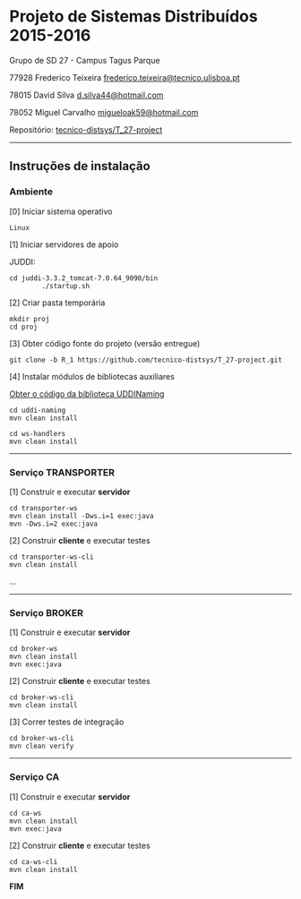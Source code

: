 # Projeto de Sistemas Distribuídos 2015-2016 #

Grupo de SD 27 - Campus Tagus Parque

77928 Frederico Teixeira frederico.teixeira@tecnico.ulisboa.pt

78015 David Silva d.silva44@hotmail.com

78052 Miguel Carvalho migueloak59@hotmail.com

Repositório:
[tecnico-distsys/T_27-project](https://github.com/tecnico-distsys/T_27-project/)

-------------------------------------------------------------------------------

## Instruções de instalação 


### Ambiente

[0] Iniciar sistema operativo

```
Linux
```


[1] Iniciar servidores de apoio

JUDDI: 
```
cd juddi-3.3.2_tomcat-7.0.64_9090/bin
        ./startup.sh

```


[2] Criar pasta temporária

```
mkdir proj
cd proj
```


[3] Obter código fonte do projeto (versão entregue)

```
git clone -b R_1 https://github.com/tecnico-distsys/T_27-project.git
```


[4] Instalar módulos de bibliotecas auxiliares

[Obter o código da biblioteca UDDINaming](http://disciplinas.tecnico.ulisboa.pt/leic-sod/2015-2016/labs/05-ws1/uddi-naming.zip)
```
cd uddi-naming
mvn clean install
```
```
cd ws-handlers
mvn clean install
```



-------------------------------------------------------------------------------

### Serviço TRANSPORTER

[1] Construir e executar **servidor**

```
cd transporter-ws
mvn clean install -Dws.i=1 exec:java
mvn -Dws.i=2 exec:java
```

[2] Construir **cliente** e executar testes

```
cd transporter-ws-cli
mvn clean install
```

...


-------------------------------------------------------------------------------

### Serviço BROKER

[1] Construir e executar **servidor**

```
cd broker-ws
mvn clean install
mvn exec:java
```


[2] Construir **cliente** e executar testes

```
cd broker-ws-cli
mvn clean install
```

[3] Correr testes de integração
```
cd broker-ws-cli
mvn clean verify
```

-------------------------------------------------------------------------------

### Serviço CA

[1] Construir e executar **servidor**

```
cd ca-ws
mvn clean install 
mvn exec:java
```

[2] Construir **cliente** e executar testes

```
cd ca-ws-cli
mvn clean install
```


**FIM**
